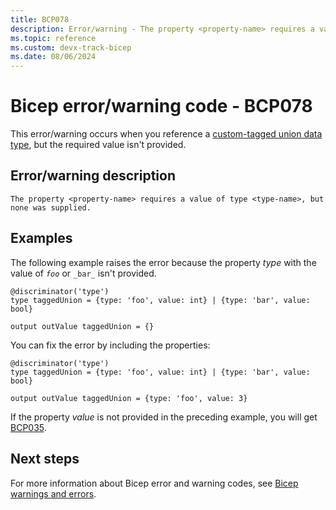 ```yaml
---
title: BCP078
description: Error/warning - The property <property-name> requires a value of type <type-name>, but none was supplied.
ms.topic: reference
ms.custom: devx-track-bicep
ms.date: 08/06/2024
---
```


# Bicep error/warning code - BCP078

This error/warning occurs when you reference a [custom-tagged union data type](../data-types.md#custom-tagged-union-data-type), but the required value isn't provided.

## Error/warning description

`The property <property-name> requires a value of type <type-name>, but none was supplied.`

## Examples

The following example raises the error because the property _type_ with the value of  _`foo`_ or `_bar_` isn't provided.

```bicep
@discriminator('type')
type taggedUnion = {type: 'foo', value: int} | {type: 'bar', value: bool}

output outValue taggedUnion = {}
```

You can fix the error by including the properties:

```bicep
@discriminator('type')
type taggedUnion = {type: 'foo', value: int} | {type: 'bar', value: bool}

output outValue taggedUnion = {type: 'foo', value: 3}
```

If the property _value_ is not provided in the preceding example, you will get [BCP035](./bcp035.md).

## Next steps

For more information about Bicep error and warning codes, see [Bicep warnings and errors](../bicep-core-diagnostics.md).
